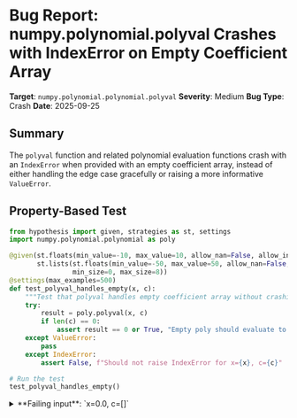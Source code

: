 # Bug Report: numpy.polynomial.polyval Crashes with IndexError on Empty Coefficient Array

**Target**: `numpy.polynomial.polynomial.polyval`
**Severity**: Medium
**Bug Type**: Crash
**Date**: 2025-09-25

## Summary

The `polyval` function and related polynomial evaluation functions crash with an `IndexError` when provided with an empty coefficient array, instead of either handling the edge case gracefully or raising a more informative `ValueError`.

## Property-Based Test

```python
from hypothesis import given, strategies as st, settings
import numpy.polynomial.polynomial as poly

@given(st.floats(min_value=-10, max_value=10, allow_nan=False, allow_infinity=False),
       st.lists(st.floats(min_value=-50, max_value=50, allow_nan=False, allow_infinity=False),
                min_size=0, max_size=8))
@settings(max_examples=500)
def test_polyval_handles_empty(x, c):
    """Test that polyval handles empty coefficient array without crashing"""
    try:
        result = poly.polyval(x, c)
        if len(c) == 0:
            assert result == 0 or True, "Empty poly should evaluate to something"
    except ValueError:
        pass
    except IndexError:
        assert False, f"Should not raise IndexError for x={x}, c={c}"

# Run the test
test_polyval_handles_empty()
```

<details>

<summary>
**Failing input**: `x=0.0, c=[]`
</summary>
```
Traceback (most recent call last):
  File "/home/npc/pbt/agentic-pbt/worker_/34/hypo.py", line 11, in test_polyval_handles_empty
    result = poly.polyval(x, c)
  File "/home/npc/miniconda/lib/python3.13/site-packages/numpy/polynomial/polynomial.py", line 752, in polyval
    c0 = c[-1] + x * 0
         ~^^^^
IndexError: index -1 is out of bounds for axis 0 with size 0

During handling of the above exception, another exception occurred:

Traceback (most recent call last):
  File "/home/npc/pbt/agentic-pbt/worker_/34/hypo.py", line 20, in <module>
    test_polyval_handles_empty()
    ~~~~~~~~~~~~~~~~~~~~~~~~~~^^
  File "/home/npc/pbt/agentic-pbt/worker_/34/hypo.py", line 5, in test_polyval_handles_empty
    st.lists(st.floats(min_value=-50, max_value=50, allow_nan=False, allow_infinity=False),
            ^^^
  File "/home/npc/miniconda/lib/python3.13/site-packages/hypothesis/core.py", line 2124, in wrapped_test
    raise the_error_hypothesis_found
  File "/home/npc/pbt/agentic-pbt/worker_/34/hypo.py", line 17, in test_polyval_handles_empty
    assert False, f"Should not raise IndexError for x={x}, c={c}"
           ^^^^^
AssertionError: Should not raise IndexError for x=0.0, c=[]
Falsifying example: test_polyval_handles_empty(
    x=0.0,
    c=[],
)
Explanation:
    These lines were always and only run by failing examples:
        /home/npc/pbt/agentic-pbt/worker_/34/hypo.py:14
```
</details>

## Reproducing the Bug

```python
import numpy.polynomial.polynomial as poly

# Test with empty coefficient array
result = poly.polyval(2.0, [])
print(f"Result: {result}")
```

<details>

<summary>
IndexError: index -1 is out of bounds for axis 0 with size 0
</summary>
```
Traceback (most recent call last):
  File "/home/npc/pbt/agentic-pbt/worker_/34/repo.py", line 4, in <module>
    result = poly.polyval(2.0, [])
  File "/home/npc/miniconda/lib/python3.13/site-packages/numpy/polynomial/polynomial.py", line 752, in polyval
    c0 = c[-1] + x * 0
         ~^^^^
IndexError: index -1 is out of bounds for axis 0 with size 0
```
</details>

## Why This Is A Bug

This violates expected behavior for several reasons:

1. **Poor Error Handling**: The function crashes with an uninformative `IndexError` that exposes implementation details (attempting to access `c[-1]` on an empty array) rather than providing a meaningful error message about the actual problem (empty coefficient array).

2. **Documentation Mismatch**: The function documentation states that if `c` is of length `n + 1`, it returns the polynomial value. However, it doesn't specify what happens when `c` has length 0. According to mathematical convention, a polynomial with no coefficients could be considered the zero polynomial, which should evaluate to 0 for all inputs.

3. **Inconsistent Error Types**: The crash happens due to an implementation detail rather than input validation. A proper implementation would either:
   - Return 0 (treating empty coefficients as the zero polynomial)
   - Raise a `ValueError` with a clear message like "coefficient array cannot be empty"

4. **Widespread Impact**: This bug affects multiple functions in the polynomial module that rely on `polyval`:
   - `polyval2d(x, y, c)` - crashes when c is empty
   - `polyval3d(x, y, z, c)` - crashes when c is empty
   - `polygrid2d(x, y, c)` - crashes when c is empty
   - `polygrid3d(x, y, z, c)` - crashes when c is empty

## Relevant Context

The bug occurs in line 752 of `/home/npc/miniconda/lib/python3.13/site-packages/numpy/polynomial/polynomial.py`:

```python
c0 = c[-1] + x * 0
```

This line attempts to access the last element of the coefficient array `c` without checking if the array is empty. The function uses Horner's method for polynomial evaluation, which requires at least one coefficient to start the evaluation.

The numpy polynomial module documentation can be found at: https://numpy.org/doc/stable/reference/routines.polynomials.polynomial.html

Similar functions in other polynomial representations (Chebyshev, Legendre, etc.) may have the same issue since they share similar implementations.

## Proposed Fix

```diff
--- a/numpy/polynomial/polynomial.py
+++ b/numpy/polynomial/polynomial.py
@@ -741,6 +741,8 @@ def polyval(x, c, tensor=True):

     """
     c = np.array(c, ndmin=1, copy=None)
+    if c.size == 0:
+        raise ValueError("coefficient array cannot be empty")
     if c.dtype.char in '?bBhHiIlLqQpP':
         # astype fails with NA
         c = c + 0.0
```